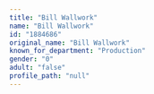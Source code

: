 ```yaml
---
title: "Bill Wallwork"
name: "Bill Wallwork"
id: "1884686"
original_name: "Bill Wallwork"
known_for_department: "Production"
gender: "0"
adult: "false"
profile_path: "null"
---
```

